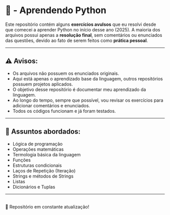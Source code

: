# 🐍 - Aprendendo Python

Este repositório contém alguns **exercícios avulsos** que eu resolvi desde que comecei a aprender Python no início desse ano (2025). A maioria dos arquivos possui apenas a **resolução final**, sem comentários ou enunciados das questões, devido ao fato de serem feitos como **prática pessoal**.

---

## ⚠️ Avisos:
- Os arquivos não possuem os enunciados originais.
- Aqui está apenas o aprendizado base da linguagem, outros repositórios possuem projetos aplicados.
- O objetivo desse repositório é documentar meu aprendizado da linguagem.
- Ao longo do tempo, sempre que possível, vou revisar os exercícios para adicionar comentários e enunciados.
- Todos os códigos funcionam e já foram testados.

--- 

## 📖 Assuntos abordados:
- Lógica de programação
- Operações matemáticas
- Termologia básica da linguagem
- Funções
- Estruturas condicionais
- Laços de Repetição (Iteração)
- Strings e métodos de Strings
- Listas
- Dicionários e Tuplas

---
<br>
📌 Repositório em constante atualização!